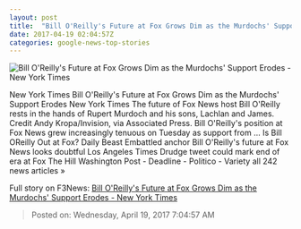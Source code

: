 ```yaml
---
layout: post
title:  "Bill O'Reilly's Future at Fox Grows Dim as the Murdochs' Support Erodes - New York Times"
date: 2017-04-19 02:04:57Z
categories: google-news-top-stories
---
```


![Bill O'Reilly's Future at Fox Grows Dim as the Murdochs' Support Erodes - New York Times](https://static01.nyt.com/images/2017/04/19/business/19fox/19fox-facebookJumbo.jpg)

New York Times Bill O'Reilly's Future at Fox Grows Dim as the Murdochs' Support Erodes New York Times The future of Fox News host Bill O'Reilly rests in the hands of Rupert Murdoch and his sons, Lachlan and James. Credit Andy Kropa/Invision, via Associated Press. Bill O'Reilly's position at Fox News grew increasingly tenuous on Tuesday as support from ... Is Bill OReilly Out at Fox? Daily Beast Embattled anchor Bill O'Reilly's future at Fox News looks doubtful Los Angeles Times Drudge tweet could mark end of era at Fox The Hill Washington Post - Deadline - Politico - Variety all 242 news articles »


Full story on F3News: [Bill O'Reilly's Future at Fox Grows Dim as the Murdochs' Support Erodes - New York Times](http://www.f3nws.com/n/Zs2BJC)

> Posted on: Wednesday, April 19, 2017 7:04:57 AM
